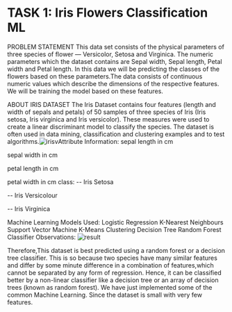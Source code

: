 # TASK 1: Iris Flowers Classification ML

PROBLEM STATEMENT
This data set consists of the physical parameters of three species of flower — Versicolor, Setosa and Virginica. The numeric parameters which the dataset contains are Sepal width, Sepal length, Petal width and Petal length. In this data we will be predicting the classes of the flowers based on these parameters.The data consists of continuous numeric values which describe the dimensions of the respective features. We will be training the model based on these features.

ABOUT IRIS DATASET
The Iris Dataset contains four features (length and width of sepals and petals) of 50 samples of three species of Iris (Iris setosa, Iris virginica and Iris versicolor). These measures were used to create a linear discriminant model to classify the species. The dataset is often used in data mining, classification and clustering examples and to test algorithms.![irisv](https://user-images.githubusercontent.com/83866738/132368715-1a5d41b1-3137-4f92-b804-25a25d1b214f.png)Attribute Information:
sepal length in cm

sepal width in cm

petal length in cm

petal width in cm class: -- Iris Setosa

-- Iris Versicolour

-- Iris Virginica

Machine Learning Models Used:
Logistic Regression
K-Nearest Neighbours
Support Vector Machine
K-Means Clustering
Decision Tree
Random Forest Classifier
Observations:
![result](https://user-images.githubusercontent.com/83866738/132370294-b2c43869-0a18-48d4-8c90-353826f406ef.png)


Therefore,This dataset is best predicted using a random forest or a decision tree classifier. This is so because two species have many similar features and differ by some minute difference in a combination of features,which cannot be separated by any form of regression. Hence, it can be classified better by a non-linear classifier like a decision tree or an array of decision trees (known as random forest). We have just implemented some of the common Machine Learning. Since the dataset is small with very few features.


